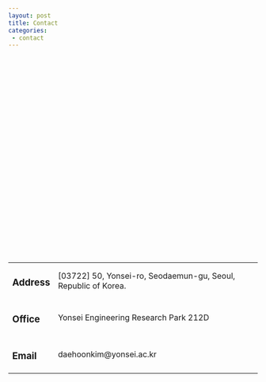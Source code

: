 ```yaml
---
layout: post
title: Contact
categories:
 - contact
---
```


<script type="text/javascript" src="//dapi.kakao.com/v2/maps/sdk.js?appkey=b39590003fae695d5cd234d45edf0e58"></script>
<script>
    var container = document.getElementById('map');
    var options = {
        center: new kakao.maps.LatLng(33.450701, 126.570667),
        level: 3
    };

    var map = new kakao.maps.Map(container, options);
</script>

<div id="map" style="width:500px;height:400px;"></div>
<div class="bigspacer"></div>

<address>
    <table id="address">
        <tbody>
        <tr>
            <td><h3 style="text-align:middle;">Address</h3></td>
            <td><span title="[03722] 서울특별시 서대문구 연세로 50">[03722] 50, Yonsei-ro, Seodaemun-gu, Seoul, Republic of Korea.</span></td>
        </tr>
        <tr>
            <td><h3 style="text-align:middle;">Office</h3></td>
            <td><span title="공학원 212D">Yonsei Engineering Research Park 212D</span></td>
        </tr>
        <tr>
            <td><h3 style="text-align:middle;">Email</h3></td>
            <td>daehoonkim<span style="display:none">obfuscate</span>@yonsei.ac.kr</td>
        </tr>
        </tbody>
    </table>
</address>
